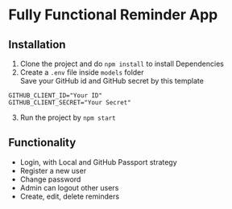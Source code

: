 # Fully Functional Reminder App

## Installation

1. Clone the project and do `npm install` to install Dependencies
2. Create a `.env` file inside `models` folder \
Save your GitHub id and GitHub secret by this template
```
GITHUB_CLIENT_ID="Your ID"
GITHUB_CLIENT_SECRET="Your Secret"
```
3. Run the project by `npm start`

## Functionality
- Login, with Local and GitHub Passport strategy
- Register a new user
- Change password
- Admin can logout other users
- Create, edit, delete reminders 
